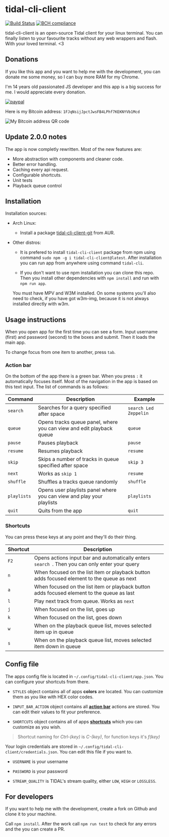 # tidal-cli-client
[![Build Status](https://travis-ci.org/okonek/tidal-cli-client.svg?branch=master)](https://travis-ci.org/okonek/tidal-cli-client) [![BCH compliance](https://bettercodehub.com/edge/badge/okonek/tidal-cli-client?branch=master)](https://bettercodehub.com/)

tidal-cli-client is an open-source Tidal client for your linux terminal. You can finally listen to your favourite tracks without any web wrappers and flash. With your loved terminal. &lt;3

## Donations
If you like this app and you want to help me with the development, you can donate me some money, so I can buy more RAM for my Chrome.

I'm 14 years old passionated JS developer and this app is a big success for me. I would appreciate every donation.

[![paypal](https://www.paypalobjects.com/en_US/i/btn/btn_donateCC_LG.gif)](https://www.paypal.com/cgi-bin/webscr?cmd=_s-xclick&hosted_button_id=QMX8LHNPXVL4Y)

Here is my Bitcoin address: `1FJqNsijJpctJwsFB4LPhf7KEKNYVb1Mcd`

![My Bitcoin address QR code](https://user-images.githubusercontent.com/24360027/38766930-e4610220-3fc8-11e8-91e5-da55e1ae4811.png)


## Update 2.0.0 notes
The app is now completly rewritten. Most of the new features are:
* More abstraction with components and cleaner code.
* Better error handling.
* Caching every api request.
* Configurable shortcuts.
* Unit tests
* Playback queue control

## Installation
Installation sources:
* Arch Linux:

    * Install a package [tidal-cli-client-git](https://aur.archlinux.org/packages/tidal-cli-client-git/) from AUR.
    
* Other distros:

    * It is prefered to install `tidal-cli-client` package from npm using command `sudo npm -g i tidal-cli-client@latest`. After installation you can run app from anywhere using command `tidal-cli`.
    
    * If you don't want to use npm installation you can clone this repo. Then you install other dependencies with `npm install` and run with `npm run app`.
    
    You must have MPV and W3M installed. On some systems you'll also need to check, if you have got w3m-img, because it is not always installed directly with w3m.

## Usage instructions
When you open app for the first time you can see a form. Input username (first) and password (second) to the boxes and submit. Then it loads the main app.

To change focus from one item to another, press `tab`.

### Action bar
On the bottom of the app there is a green bar. When you press `:` it automatically focuses itself. Most of the navigation in the app is based on this text input. The list of commands is as follows:

| Command     | Description                                                           | Example               |
|-------------|-----------------------------------------------------------------------|-----------------------|
| `search`    | Searches for a query specified after space                            | `search Led Zeppelin` |
| `queue`     | Opens tracks queue panel, where you can view and edit playback queue  | `queue`               |
| `pause`     | Pauses playback                                                       | `pause`               |
| `resume`    | Resumes playback                                                      | `resume`              |
| `skip`      | Skips a number of tracks in queue specified after space               | `skip 3`              |
| `next`      | Works as `skip 1`                                                     | `resume`              |
| `shuffle`   | Shuffles a tracks queue randomly                                      | `shuffle`             |
| `playlists` | Opens user playlists panel where you can view and play your playlists | `playlists`           |
| `quit`      | Quits from the app                                                    | `quit`                |

### Shortcuts
You can press these keys at any point and they'll do their thing.

| Shortcut | Description                                                                                    |
|----------|------------------------------------------------------------------------------------------------|
| `F2`     | Opens actions input bar and automatically enters `search `. Then you can only enter your query |
| `n`      | When focused on the list item or playback button adds focused element to the queue as next     |
| `a`      | When focused on the list item or playback button adds focused element to the queue as last     |
| `l`      | Play next track from queue. Works as `next`                                                    |
| `j`      | When focused on the list, goes up                                                              |
| `k`      | When focused on the list, goes down                                                            |
| `w`      | When on the playback queue list, moves selected item up in queue                               |
| `s`      | When on the playback queue list, moves selected item down in queue                             |

## Config file
The apps config file is located in `~/.config/tidal-cli-client/app.json`. You can configure your shortcuts from there. 

* `STYLES` object contains all of apps **colors** are located. You can customize them as you like with HEX color codes.

* `INPUT_BAR_ACTION` object contains all [**action bar**](#action-bar) actions are stored. You can edit their values to fit your preference.

* `SHORTCUTS` object contains all of apps [**shortcuts**](#shortcuts) which you can customize as you wish.
> Shortcut naming for *Ctrl-(key)* is *C-(key)*, for function keys it's *f(key)*

Your login credentials are stored in `~/.config/tidal-cli-client/credentials.json`. You can edit this file if you want to.

* `USERNAME` is your username

* `PASSWORD` is your password

* `STREAM_QUALITY` is TIDAL's stream quality, either `LOW`, `HIGH` or `LOSSLESS`.

## For developers
If you want to help me with the development, create a fork on Github and clone it to your machine.

Call `npm install`. After the work call `npm run test` to check for any errors and the you can create a PR.
